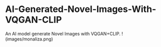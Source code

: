 # AI-Generated-Novel-Images-With-VQGAN-CLIP
An AI model generate Novel Images with VQGAN+CLIP.
!(images/monaliza.png)
